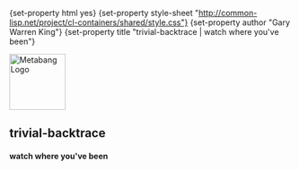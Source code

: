 {set-property html yes}
{set-property style-sheet "http://common-lisp.net/project/cl-containers/shared/style.css"}
{set-property author "Gary Warren King"}
{set-property title "trivial-backtrace | watch where you've been"}

 [devel-list]: http://common-lisp.net/cgi-bin/mailman/listinfo/trivial-backtrace-devel
 [cliki-home]: http://www.cliki.net//trivial-backtrace
 [tarball]: http://common-lisp.net/project/trivial-backtrace/trivial-backtrace.tar.gz
  
<div id="header">
	<span class="logo"><a href="http://www.metabang.com/" title="metabang.com"><img src="http://common-lisp.net/project/cl-containers/shared/metabang-2.png" title="metabang.com" width="100" alt="Metabang Logo" /></a></span>

## trivial-backtrace

#### watch where you've been

</div>
